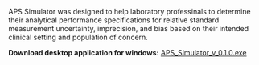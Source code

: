 APS Simulator was designed to help laboratory professinals to determine their 
analytical performance specifications for relative standard measurement uncertainty, 
imprecision, and bias based on their intended clinical setting and population of 
concern.


**Download desktop application for windows:** [APS_Simulator_v_0.1.0.exe](https://drive.google.com/file/d/1sHY3i8MKfUGbYK0T9L1yhgv28zkGX7ps/view?usp=sharing)
